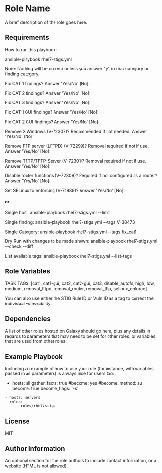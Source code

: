Role Name
=========

A brief description of the role goes here.

Requirements
------------

 How to run this playbook:

 ansible-playbook rhel7-stigs.yml

 Note: Nothing will be correct unless you answer "y" to that category or finding category.

 Fix CAT 1 findings? Answer 'Yes/No' [No]:

 Fix CAT 2 findings? Answer 'Yes/No' [No]:

 Fix CAT 3 findings? Answer 'Yes/No' [No]:

 Fix CAT 1 GUI findings? Answer 'Yes/No' [No]:

 Fix CAT 2 GUI findings? Answer 'Yes/No' [No]:

 Remove X Windows (V-72307)? Recommended if not needed.  Answer 'Yes/No' [No]:

 Remove FTP server (LFTPD) (V-72299)? Removal required if not if use. Answer 'Yes/No' [No]:

 Remove TFTP/TFTP-Server (V-72301)? Removal required if not if use.  Answer 'Yes/No' [No]:

 Disable router functions (V-72309)? Required if not configured as a router? Answer 'Yes/No' [No]:

 Set SELinux to enforcing (V-71989)? Answer 'Yes/No' [No]:
 
 #### or

 Single host:
 ansible-playbook rhel7-stigs.yml --limit <hostname>

 Single finding:
 ansible-playbook rhel7-stigs.yml --tags V-38473

 Single Category:
 ansible-playbook rhel7-stigs.yml --tags fix_cat1

 Dry Run with changes to be made shown:
 ansible-playbook rhel7-stigs.yml --check --diff

 List available tags:
 ansible-playbook rhel7-stigs.yml --list-tags


Role Variables
--------------

TASK TAGS: [cat1, cat1-gui, cat2, cat2-gui, cat3, disable_autofs, high, low, medium, removal_lftpd, removal_router, removal_tftp, selinux_enforce]

You can also use either the STIG Rule ID or Vuln ID as a tag to correct the individual vulnerability.

Dependencies
------------

A list of other roles hosted on Galaxy should go here, plus any details in regards to parameters that may need to be set for other roles, or variables that are used from other roles.

Example Playbook
----------------

Including an example of how to use your role (for instance, with variables passed in as parameters) is always nice for users too:

   - hosts: all
     gather_facts: true
     #become: yes
     #become_method: su
     become: true
     become_flags: '-s'

    - hosts: servers
      roles:
         - roles/rhel7stigs

License
-------

MIT

Author Information
------------------

An optional section for the role authors to include contact information, or a website (HTML is not allowed).
